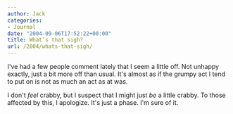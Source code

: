 ```yaml
---
author: Jack
categories:
- Journal
date: "2004-09-06T17:52:22+00:00"
title: What’s that sigh?
url: /2004/whats-that-sigh/
---
```


I've had a few people comment lately that I seem a little off. Not unhappy exactly, just a bit more off than usual. It's almost as if the grumpy act I tend to put on is not as much an act as at was.

I don't _feel_ crabby, but I suspect that I might just _be_ a little crabby. To those affected by this, I apologize. It's just a phase. I'm sure of it.